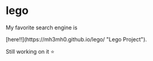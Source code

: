 # lego
<p>My favorite search engine is</p>[here!!](https://mh3mh0.github.io/lego/ "Lego Project").

<p>Still working on it ⭐</p>


